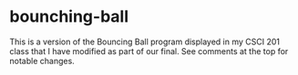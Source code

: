 # bounching-ball

This is a version of the Bouncing Ball program displayed in my CSCI 201 class that I have modified as part of our final. See comments at the top for notable changes.
